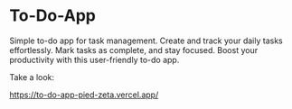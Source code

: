 # To-Do-App
Simple to-do app for task management. Create and track your daily tasks effortlessly. Mark tasks as complete, and stay focused. Boost your productivity with this user-friendly to-do app.


Take a look:

https://to-do-app-pied-zeta.vercel.app/

